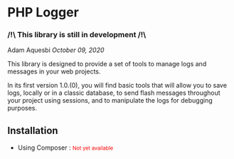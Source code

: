 # PHP Logger
### /!\ This library is still in development /!\

Adam Aquesbi *October 09, 2020*

This library is designed to provide a set of tools to manage logs and messages in your web projects.

In its first version 1.0.(0), you will find basic tools that will allow you to save logs, locally or in a classic database, to send flash messages throughout your project using sessions, and to manipulate the logs for debugging purposes.

## Installation

- Using Composer : <span style="color:red"><small>Not yet available</small></span>